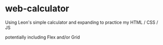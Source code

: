 ﻿# web-calculator

Using Leon's simple calculator and expanding to practice my HTML / CSS / JS

potentially including Flex and/or Grid
